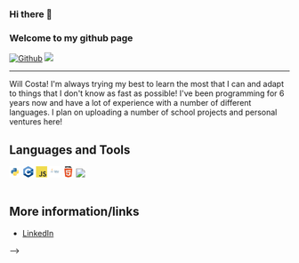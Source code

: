 ### Hi there 👋
### Welcome to my github page
[![Github](https://img.shields.io/github/followers/WCosta803?label=Follow&style=social)](https://github.com/WCosta803)
![](https://visitor-badge.laobi.icu/badge?page_id=WCosta803)
***
Will Costa! I'm always trying my best to learn the most that I can and adapt to things that I don't know as fast as possible! I've been programming for 6 years now and have a lot of experience with a number of different languages. I plan on uploading a number of school projects and personal ventures here! 

## Languages and Tools
<code><img height="20" src="https://raw.githubusercontent.com/github/explore/80688e429a7d4ef2fca1e82350fe8e3517d3494d/topics/python/python.png"></code>
<code><img height="20" src="https://raw.githubusercontent.com/github/explore/80688e429a7d4ef2fca1e82350fe8e3517d3494d/topics/cpp/cpp.png"></code>
<code><img height="20" src="https://raw.githubusercontent.com/github/explore/80688e429a7d4ef2fca1e82350fe8e3517d3494d/topics/javascript/javascript.png"></code>
<code><img height="20" src="https://raw.githubusercontent.com/github/explore/80688e429a7d4ef2fca1e82350fe8e3517d3494d/topics/java/java.png"></code>
<code><img height="20" src="https://raw.githubusercontent.com/github/explore/80688e429a7d4ef2fca1e82350fe8e3517d3494d/topics/html/html.png"></code>
<code><img height="20" src="https://raw.githubusercontent.com/github/explore/80688e429a7d4ef2fca1e82350fe8e3517d3494d/topics/C#/C#.png"></code>
<br />
<br />

## More information/links
- [LinkedIn](http://linkedin.com/in/williamcosta3)

-->
